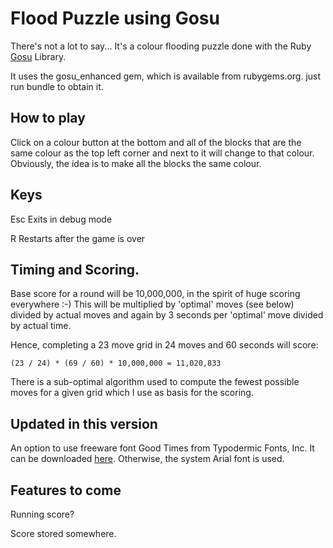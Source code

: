 # Flood Puzzle using Gosu

There's not a lot to say... It's a colour flooding puzzle done with the Ruby
[Gosu](http://www.libgosu.org/) Library.

It uses the gosu_enhanced gem, which is available from rubygems.org. just run 
bundle to obtain it.

## How to play

Click on a colour button at the bottom and all of the blocks that are the same
colour as the top left corner and next to it will change to that colour.
Obviously, the idea is to make all the blocks the same colour.

## Keys

Esc Exits in debug mode

R   Restarts after the game is over

## Timing and Scoring.

Base score for a round will be 10,000,000, in the spirit of huge scoring everywhere :-)
This will be multiplied by 'optimal' moves (see below) divided by actual moves
and again by 3 seconds per 'optimal' move divided by actual time.

Hence, completing a 23 move grid in 24 moves and 60 seconds will score:

```
(23 / 24) * (69 / 60) * 10,000,000 = 11,020,833
```

There is a sub-optimal algorithm used to compute the fewest possible moves
for a given grid which I use as basis for the scoring.

## Updated in this version

An option to use freeware font Good Times from Typodermic Fonts, Inc. 
It can be downloaded [here](http://www.1001fonts.com/sans-serif-fonts.html). 
Otherwise, the system Arial font is used.

## Features to come

Running score?

Score stored somewhere.


